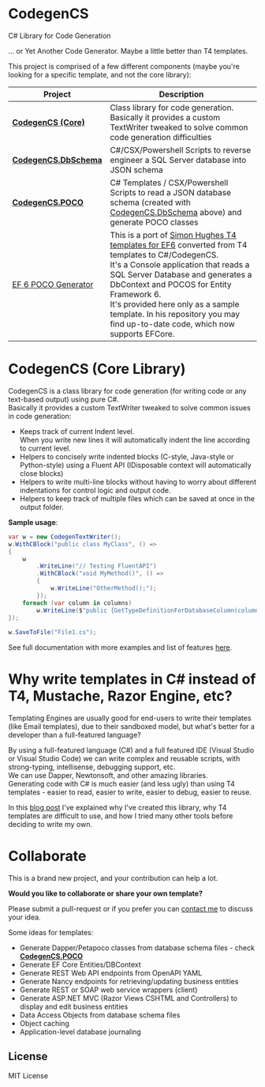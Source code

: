 # CodegenCS
C# Library for Code Generation

... or Yet Another Code Generator. Maybe a little better than T4 templates.

This project is comprised of a few different components (maybe you're looking for a specific template, and not the core library):

Project | Description
------------ | -------------
[**CodegenCS (Core)**](https://github.com/Drizin/CodegenCS/tree/master/src/CodegenCS) | Class library for code generation. Basically it provides a custom TextWriter tweaked to solve common code generation difficulties
 [**CodegenCS.DbSchema**](https://github.com/Drizin/CodegenCS/tree/master/src/CodegenCS.DbSchema) | C#/CSX/Powershell Scripts to reverse engineer a SQL Server database into JSON schema
[**CodegenCS.POCO**](https://github.com/Drizin/CodegenCS/tree/master/src/CodegenCS.POCO) | C# Templates / CSX/Powershell Scripts to read a JSON database schema (created with [CodegenCS.DbSchema](https://github.com/Drizin/CodegenCS/tree/master/src/CodegenCS.DbSchema) above) and generate POCO classes
[EF 6 POCO Generator](https://github.com/Drizin/CodegenCS/tree/master/src/Templates/EF6-POCO-Generator) | This is a port of [Simon Hughes T4 templates for EF6](https://github.com/sjh37/EntityFramework-Reverse-POCO-Code-First-Generator) converted from T4 templates to C#/CodegenCS. <br/>  It's a Console application that reads a SQL Server Database and generates a DbContext and POCOS for Entity Framework 6. <br/> It's provided here only as a sample template. In his repository you may find up-to-date code, which now supports EFCore.


# CodegenCS (Core Library)

CodegenCS is a class library for code generation (for writing code or any text-based output) using pure C#.  
Basically it provides a custom TextWriter tweaked to solve common issues in code generation:
- Keeps track of current Indent level.  
  When you write new lines it will automatically indent the line according to current level. 
- Helpers to concisely write indented blocks (C-style, Java-style or Python-style) using a Fluent API
  (IDisposable context will automatically close blocks)
- Helpers to write multi-line blocks without having to worry about different indentations for control logic and output code.
- Helpers to keep track of multiple files which can be saved at once in the output folder.

**Sample usage**:

```cs
var w = new CodegenTextWriter();
w.WithCBlock("public class MyClass", () =>
{
    w
        .WriteLine("// Testing FluentAPI")
        .WithCBlock("void MyMethod()", () =>
        {
            w.WriteLine("OtherMethod();");
        });
    foreach (var column in columns)
        w.WriteLine($"public {GetTypeDefinitionForDatabaseColumn(column)} {propertyName} {{ get; set; }}");
});
    
w.SaveToFile("File1.cs"); 
```

See full documentation with more examples and list of features [here](https://github.com/Drizin/CodegenCS/tree/master/src/CodegenCS).

# Why write templates in C# instead of T4, Mustache, Razor Engine, etc?

Templating Engines are usually good for end-users to write their templates (like Email templates), due to their sandboxed model, but what's better for a developer than a full-featured language?

By using a full-featured language (C#) and a full featured IDE (Visual Studio or Visual Studio Code) we can write complex and reusable scripts, with strong-typing, intellisense, debugging support, etc.  
We can use Dapper, Newtonsoft, and other amazing libraries.  
Generating code with C# is much easier (and less ugly) than using T4 templates - easier to read, easier to write, easier to debug, easier to reuse.  

In this [blog post](http://drizin.io/yet-another-code-generator/) I've explained why I've created this library, why T4 templates are difficult to use, and how I tried many other tools before deciding to write my own.


# Collaborate

This is a brand new project, and your contribution can help a lot.  

**Would you like to collaborate or share your own template?**  

Please submit a pull-request or if you prefer you can [contact me](http://drizin.io/pages/Contact/) to discuss your idea.


Some ideas for templates:
- Generate Dapper/Petapoco classes from database schema files - check [**CodegenCS.POCO**](https://github.com/Drizin/CodegenCS/tree/master/src/CodegenCS.POCO)
- Generate EF Core Entities/DBContext
- Generate REST Web API endpoints from OpenAPI YAML
- Generate Nancy endpoints for retrieving/updating business entities
- Generate REST or SOAP web service wrappers (client)
- Generate ASP.NET MVC (Razor Views CSHTML and Controllers) to display and edit business entities
- Data Access Objects from database schema files
- Object caching
- Application-level database journaling




## License
MIT License
